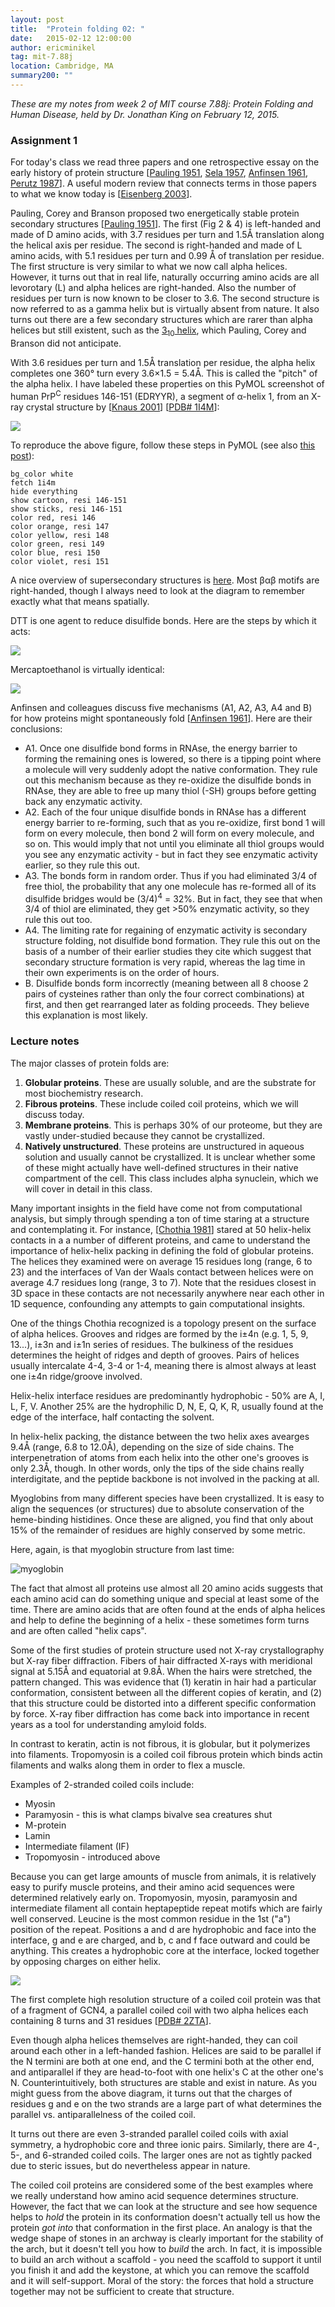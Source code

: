 ```yaml
---
layout: post
title:  "Protein folding 02: "
date:   2015-02-12 12:00:00
author: ericminikel
tag: mit-7.88j
location: Cambridge, MA
summary200: ""
---
```


*These are my notes from week 2 of MIT course 7.88j: Protein Folding and Human Disease, held by Dr. Jonathan King on February 12, 2015.*

### Assignment 1

For today's class we read three papers and one retrospective essay on the early history of protein structure [[Pauling 1951], [Sela 1957], [Anfinsen 1961], [Perutz 1987]]. A useful modern review that connects terms in those papers to what we know today is [[Eisenberg 2003]].

Pauling, Corey and Branson proposed two energetically stable protein secondary structures [[Pauling 1951]]. The first (Fig 2 & 4) is left-handed and made of D amino acids, with 3.7 residues per turn and 1.5&Aring; translation along the helical axis per residue. The second is right-handed and made of L amino acids, with 5.1 residues per turn and 0.99 &Aring; of translation per residue. The first structure is very similar to what we now call alpha helices. However, it turns out that in real life, naturally occurring amino acids are all levorotary (L) and alpha helices are right-handed. Also the number of residues per turn is now known to be closer to 3.6. The second structure is now referred to as a gamma helix but is virtually absent from nature. It also turns out there are a few secondary structures which are rarer than alpha helices but still existent, such as the [3<sub>10</sub> helix](http://en.wikipedia.org/wiki/310_helix), which Pauling, Corey and Branson did not anticipate.

With 3.6 residues per turn and 1.5&Aring; translation per residue, the alpha helix completes one 360&deg; turn every 3.6&times;1.5 = 5.4&Aring;. This is called the "pitch" of the alpha helix. I have labeled these properties on this PyMOL screenshot of human PrP<sup>C</sup> residues 146-151 (EDRYYR), a segment of &alpha;-helix 1, from an X-ray crystal structure by [[Knaus 2001]] \[[PDB# 1I4M](http://pdb.org/pdb/explore/explore.do?structureId=1I4M)\]:

![](/media/2015/02/huprp-146-151-labeled.png)

To reproduce the above figure, follow these steps in PyMOL (see also [this post](/2014/12/21/structures-of-prpc/)):

```
bg_color white
fetch 1i4m
hide everything
show cartoon, resi 146-151
show sticks, resi 146-151
color red, resi 146
color orange, resi 147
color yellow, resi 148
color green, resi 149
color blue, resi 150
color violet, resi 151
```

A nice overview of supersecondary structures is [here](http://www.acsu.buffalo.edu/~sjpark6/pednotes/Motifs.pdf). Most &beta;&alpha;&beta; motifs are right-handed, though I always need to look at the diagram to remember exactly what that means spatially.

DTT is one agent to reduce disulfide bonds. Here are the steps by which it acts:

![](/media/2015/02/dtt-mechanism.png)

Mercaptoethanol is virtually identical:

![](/media/2015/02/mercaptoethanol-mechanism.png)

Anfinsen and colleagues discuss five mechanisms (A1, A2, A3, A4 and B) for how proteins might spontaneously fold [[Anfinsen 1961]]. Here are their conclusions:

+ A1. Once one disulfide bond forms in RNAse, the energy barrier to forming the remaining ones is lowered, so there is a tipping point where a molecule will very suddenly adopt the native conformation. They rule out this mechanism because as they re-oxidize the disulfide bonds in RNAse, they are able to free up many thiol (-SH) groups before getting back any enzymatic activity.
+ A2. Each of the four unique disulfide bonds in RNAse has a different energy barrier to re-forming, such that as you re-oxidize, first bond 1 will form on every molecule, then bond 2 will form on every molecule, and so on. This would imply that not until you eliminate all thiol groups would you see any enzymatic activity - but in fact they see enzymatic activity earlier, so they rule this out.
+ A3. The bonds form in random order. Thus if you had eliminated 3/4 of free thiol, the probability that any one molecule has re-formed all of its disulfide bridges would be (3/4)<sup>4</sup> = 32%. But in fact, they see that when 3/4 of thiol are eliminated, they get >50% enzymatic activity, so they rule this out too.
+ A4. The limiting rate for regaining of enzymatic activity is secondary structure folding, not disulfide bond formation. They rule this out on the basis of a number of their earlier studies they cite which suggest that secondary structure formation is very rapid, whereas the lag time in their own experiments is on the order of hours.
+ B. Disulfide bonds form incorrectly (meaning between all 8 choose 2 pairs of cysteines rather than only the four correct combinations) at first, and then get rearranged later as folding proceeds. They believe this explanation is most likely.

### Lecture notes

The major classes of protein folds are:

1. **Globular proteins**. These are usually soluble, and are the substrate for most biochemistry research.
2. **Fibrous proteins**. These include coiled coil proteins, which we will discuss today.
3. **Membrane proteins**. This is perhaps 30% of our proteome, but they are vastly under-studied because they cannot be crystallized.
4. **Natively unstructured**. These proteins are unstructured in aqueous solution and usually cannot be crystallized. It is unclear whether some of these might actually have well-defined structures in their native compartment of the cell. This class includes alpha synuclein, which we will cover in detail in this class.

Many important insights in the field have come not from computational analysis, but simply through spending a ton of time staring at a structure and contemplating it. For instance, [[Chothia 1981]] stared at 50 helix-helix contacts in a a number of different proteins, and came to understand the importance of helix-helix packing in defining the fold of globular proteins. The helices they examined were on average 15 residues long (range, 6 to 23) and the interfaces of Van der Waals contact between helices were on average 4.7 residues long (range, 3 to 7). Note that the residues closest in 3D space in these contacts are not necessarily anywhere near each other in 1D sequence, confounding any attempts to gain computational insights.

One of the things Chothia recognized is a topology present on the surface of alpha helices. Grooves and ridges are formed by the i&plusmn;4n (e.g. 1, 5, 9, 13...), i&plusmn;3n and i&plusmn;1n series of residues. The bulkiness of the residues determines the height of ridges and depth of grooves. Pairs of helices usually intercalate 4-4, 3-4 or 1-4, meaning there is almost always at least one i&plusmn;4n ridge/groove involved.

Helix-helix interface residues are predominantly hydrophobic - 50% are A, I, L, F, V. Another 25% are the hydrophilic D, N, E, Q, K, R, usually found at the edge of the interface, half contacting the solvent.

In helix-helix packing, the distance between the two helix axes avearges 9.4&Aring; (range, 6.8 to 12.0&Aring;), depending on the size of side chains. The interpenetration of atoms from each helix into the other one's grooves is only 2.3&Aring;, though. In other words, only the tips of the side chains really interdigitate, and the peptide backbone is not involved in the packing at all.

Myoglobins from many different species have been crystallized. It is easy to align the sequences (or structures) due to absolute conservation of the heme-binding histidines. Once these are aligned, you find that only about 15% of the remainder of residues are highly conserved by some metric.

Here, again, is that myoglobin structure from last time:

![](/media/2015/02/myoglobin-structure.png "myoglobin")

The fact that almost all proteins use almost all 20 amino acids suggests that each amino acid can do something unique and special at least some of the time. There are amino acids that are often found at the ends of alpha helices and help to define the beginning of a helix - these sometimes form turns and are often called "helix caps".

Some of the first studies of protein structure used not X-ray crystallography but X-ray fiber diffraction. Fibers of hair diffracted X-rays with meridional signal at 5.15&Aring; and equatorial at 9.8&Aring;. When the hairs were stretched, the pattern changed. This was evidence that (1) keratin in hair had a particular conformation, consistent between all the different copies of keratin, and (2) that this structure could be distorted into a different specific conformation by force. X-ray fiber diffraction has come back into importance in recent years as a tool for understanding amyloid folds.

In contrast to keratin, actin is not fibrous, it is globular, but it polymerizes into filaments. Tropomyosin is a coiled coil fibrous protein which binds actin filaments and walks along them in order to flex a muscle.

Examples of 2-stranded coiled coils include:

+ Myosin
+ Paramyosin - this is what clamps bivalve sea creatures shut
+ M-protein
+ Lamin
+ Intermediate filament (IF)
+ Tropomyosin - introduced above

Because you can get large amounts of muscle from animals, it is relatively easy to purify muscle proteins, and their amino acid sequences were determined relatively early on. Tropomyosin, myosin, paramyosin and intermediate filament all contain heptapeptide repeat motifs which are fairly well conserved. Leucine is the most common residue in the 1st ("a") position of the repeat. Positions a and d are hydrophobic and face into the interface, g and e are charged, and b, c and f face outward and could be anything. This creates a hydrophobic core at the interface, locked together by opposing charges on either helix.

![](/media/2015/02/heptad-repeat.png)

The first complete high resolution structure of a coiled coil protein was that of a fragment of GCN4, a parallel coiled coil with two alpha helices each containing 8 turns and 31 residues [[PDB# 2ZTA](http://pdb.org/pdb/explore/explore.do?structureId=2zta)].

Even though alpha helices themselves are right-handed, they can coil around each other in a left-handed fashion. Helices are said to be parallel if the N termini are both at one end, and the C termini both at the other end, and antiparallel if they are head-to-foot with one helix's C at the other one's N. Counterintuitively, both structures are stable and exist in nature. As you might guess from the above diagram, it turns out that the charges of residues g and e on the two strands are a large part of what determines the parallel vs. antiparallelness of the coiled coil. 

It turns out there are even 3-stranded parallel coiled coils with axial symmetry, a hydrophobic core and three ionic pairs. Similarly, there are 4-, 5-, and 6-stranded coiled coils. The larger ones are not as tightly packed due to steric issues, but do nevertheless appear in nature.

The coiled coil proteins are considered some of the best examples where we really understand how amino acid sequence determines structure. However, the fact that we can look at the structure and see how sequence helps to *hold* the protein in its conformation doesn't actually tell us how the protein *got into* that conformation in the first place. An analogy is that the wedge shape of stones in an archway is clearly important for the stability of the arch, but it doesn't tell you how to *build* the arch. In fact, it is impossible to build an arch without a scaffold - you need the scaffold to support it until you finish it and add the keystone, at which you can remove the scaffold and it will self-support. Moral of the story: the forces that hold a structure together may not be sufficient to create that structure.

[Eisenberg 2003]: http://www.ncbi.nlm.nih.gov/pubmed/12966187 "Eisenberg D. The discovery of the alpha-helix and beta-sheet, the principal structural features of proteins. Proc Natl Acad Sci U S A. 2003 Sep 30;100(20):11207-10. Epub 2003 Sep 9. PubMed PMID: 12966187; PubMed Central PMCID: PMC208735."

[Pauling 1951]: http://www.ncbi.nlm.nih.gov/pubmed/14816373 "PAULING L, COREY RB, BRANSON HR. The structure of proteins; two hydrogen-bonded helical configurations of the polypeptide chain. Proc Natl Acad Sci U S A. 1951 Apr;37(4):205-11. PubMed PMID: 14816373; PubMed Central PMCID: PMC1063337."

[Sela 1957]: http://www.ncbi.nlm.nih.gov/pubmed/13421663 "SELA M, WHITE FH Jr, ANFINSEN CB. Reductive cleavage of disulfide bridges in ribonuclease. Science. 1957 Apr 12;125(3250):691-2. PubMed PMID: 13421663."

[Anfinsen 1961]: http://www.ncbi.nlm.nih.gov/pubmed/13683522/ "ANFINSEN CB, HABER E, SELA M, WHITE FH Jr. The kinetics of formation of native ribonuclease during oxidation of the reduced polypeptide chain. Proc Natl Acad Sci U S A. 1961 Sep 15;47:1309-14. PubMed PMID: 13683522; PubMed Central PMCID: PMC223141."

[Perutz 1987]: http://www.the-scientist.com/?articles.view/articleNo/8440/title/-I-Wish-I-d-Made-You-Angry-Earlier-/ "Perutz. February 23, 1987. 'I Wish I'd Made You Angry Earlier'"

[Knaus 2001]: http://www.ncbi.nlm.nih.gov/pubmed/11524679 "Knaus KJ, Morillas M, Swietnicki W, Malone M, Surewicz WK, Yee VC. Crystal structure of the human prion protein reveals a mechanism for oligomerization. Nat Struct Biol. 2001 Sep;8(9):770-4. PubMed PMID: 11524679."

[Chothia 1981]: http://www.ncbi.nlm.nih.gov/pubmed/7265198 "Chothia C, Levitt M, Richardson D. Helix to helix packing in proteins. J Mol Biol. 1981 Jan 5;145(1):215-50. PubMed PMID: 7265198."


